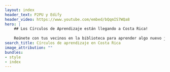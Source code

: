 ```yaml
---
layout: index
header_text: P2PU y Edify
header_video: https://www.youtube.com/embed/bQqmIS7WQa8
hero: |
    ## Los Círculos de Aprendizaje están llegando a Costa Rica!
    
    Reúnete con tus vecinos en la biblioteca para aprender algo nuevo juntos. Los círculos de aprendizaje se reúnen semanalmente durante 6-8 semanas y la inscripción es gratuita.
search_title: Círculos de aprendizaje en Costa Rica
image_attribution: ""
bundles:
- style
- index
---
```

